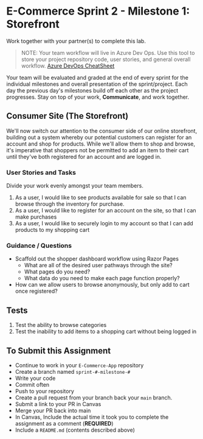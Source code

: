 # E-Commerce Sprint 2 - Milestone 1:  Storefront

Work together with your partner(s) to complete this lab.

> NOTE: Your team workflow will live in Azure Dev Ops. Use this tool to store your project repository code, user stories, and general overall workflow. [Azure DevOps CheatSheet](https://codefellows.github.io/code-401-dotnet-guide/Curriculum/ECom_Project/AzureDevOps_CheatSheet)

Your team will be evaluated and graded at the end of every sprint for the individual milestones and overall presentation of the sprint/project. Each day the previous day's milestones build off each other as the project progresses. Stay on top of your work, **Communicate**, and work together.

## Consumer Site (The Storefront)

We'll now switch our attention to the consumer side of our online storefront, building out a system whereby our potential customers can register for an account and shop for products. While we'll allow them to shop and browse, it's imperative that shoppers not be permitted to add an item to their cart until they've both registered for an account and are logged in.

### User Stories and Tasks

Divide your work evenly amongst your team members.

1. As a user, I would like to see products available for sale so that I can browse through the inventory for purchase.
1. As a user, I would like to register for an account on the site, so that I can make purchases
1. As a user, I would like to securely login to my account so that I can add products to my shopping cart

### Guidance / Questions

- Scaffold out the shopper dashboard workflow using Razor Pages
  - What are all of the desired user pathways through the site?
  - What pages do you need?
  - What data do you need to make each page function properly?
- How can we allow users to browse anonymously, but only add to cart once registered?

## Tests

1. Test the ability to browse categories
1. Test the inability to add items to a shopping cart without being logged in

## To Submit this Assignment

- Continue to work in your `E-Commerce-App` repository
- Create a branch named `sprint-#-milestone-#`
- Write your code
- Commit often
- Push to your repository
- Create a pull request from your branch back your `main` branch.
- Submit a link to your PR in Canvas
- Merge your PR back into main
- In Canvas, Include the actual time it took you to complete the assignment as a comment (**REQUIRED**)
- Include a `README.md` (contents described above)




